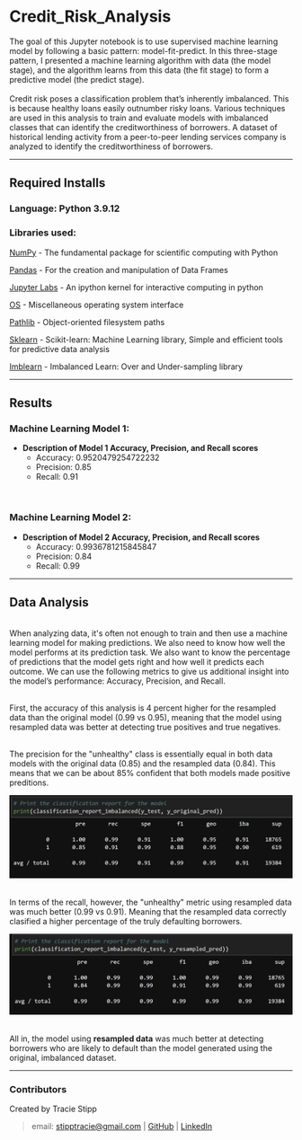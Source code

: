# Credit_Risk_Analysis

The goal of this Jupyter notebook is to use supervised machine learning model by following a basic pattern: model-fit-predict. In this three-stage pattern, I presented a machine learning algorithm with data (the model stage), and the algorithm learns from this data (the fit stage) to form a predictive model (the predict stage).<br />
<br />
Credit risk poses a classification problem that’s inherently imbalanced. This is because healthy loans easily outnumber risky loans. Various techniques are used in this analysis to train and evaluate models with imbalanced classes that can identify the creditworthiness of borrowers.  A dataset of historical lending activity from a peer-to-peer lending services company is analyzed to identify the creditworthiness of borrowers.

---

## Required Installs

### Language: Python 3.9.12

### Libraries used:

[NumPy](https://pandas.pydata.org/pandas-docs/stable/index.html) - The fundamental package for scientific computing with Python

[Pandas](https://pandas.pydata.org/pandas-docs/stable/index.html) - For the creation and manipulation of Data Frames

[Jupyter Labs](https://jupyter.org/) - An ipython kernel for interactive computing in python

[OS](https://docs.python.org/3/library/os.html) - Miscellaneous operating system interface

[Pathlib](https://docs.python.org/3/library/pathlib.html) - Object-oriented filesystem paths

[Sklearn](https://scikit-learn.org/stable/index.html) - Scikit-learn: Machine Learning library, Simple and efficient tools for predictive data analysis

[Imblearn](https://pypi.org/project/imblearn/) - Imbalanced Learn: Over and Under-sampling library

---

## Results

### **Machine Learning Model 1:** <br />
  * **Description of Model 1 Accuracy, Precision, and Recall scores**<br />
    * Accuracy: 0.9520479254722232<br />
    * Precision: 0.85<br />
    * Recall: 0.91<br />
<br />

### **Machine Learning Model 2:**
  * **Description of Model 2 Accuracy, Precision, and Recall scores**
    * Accuracy: 0.9936781215845847
    * Precision: 0.84
    * Recall: 0.99

---

## Data Analysis
<br />
When analyzing data, it's often not enough to train and then use a machine learning model for making predictions. We also need to know how well the model performs at its prediction task.  We also want to know the percentage of predictions that the model gets right and how well it predicts each outcome. We can use the following metrics to give us additional insight into the model’s performance: Accuracy, Precision, and Recall.<br />
<br />

First, the accuracy of this analysis is 4 percent higher for the resampled data than the original model (0.99 vs 0.95), meaning that the model using resampled data was better at detecting true positives and true negatives.<br />
<br />

The precision for the "unhealthy" class is essentially equal in both data models with the original data (0.85) and the resampled data (0.84). This means that we can be about 85% confident that both models made positive preditions.<br />

![Original Data](https://github.com/stipptracie/Credit_Risk_Analysis/blob/main/Resources/original_classification_report.png)<br />
<br />

In terms of the recall, however, the "unhealthy" metric using resampled data was much better (0.99 vs 0.91). Meaning that the resampled data correctly clasified a higher percentage of the truly defaulting borrowers.<br />

![Resampled Data](https://github.com/stipptracie/Credit_Risk_Analysis/blob/main/Resources/resampled_classification_report.png)<br />
<br />

All in, the model using **resampled data** was much better at detecting borrowers who are likely to default than the model generated using the original, imbalanced dataset.<br />

---

### Contributors

Created by Tracie Stipp
>
> email: stipptracie@gmail.com |
> [GitHub](https://github.com/stipptracie) |
> [LinkedIn](https://www.linkedin.com/in/tracie-stipp-0719691b/)


